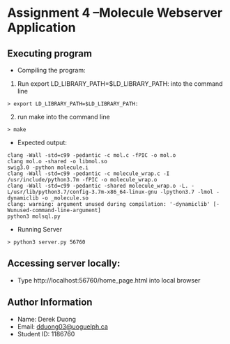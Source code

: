 # Assignment 4 –Molecule Webserver Application

## Executing program
- Compiling the program:
1. Run export LD_LIBRARY_PATH=$LD_LIBRARY_PATH: into the command line
```
> export LD_LIBRARY_PATH=$LD_LIBRARY_PATH:
```
2. run make into the command line
```
> make
```
* Expected output:
```
clang -Wall -std=c99 -pedantic -c mol.c -fPIC -o mol.o
clang mol.o -shared -o libmol.so
swig3.0 -python molecule.i
clang -Wall -std=c99 -pedantic -c molecule_wrap.c -I /usr/include/python3.7m -fPIC -o molecule_wrap.o
clang -Wall -std=c99 -pedantic -shared molecule_wrap.o -L. -L/usr/lib/python3.7/config-3.7m-x86_64-linux-gnu -lpython3.7 -lmol -dynamiclib -o _molecule.so
clang: warning: argument unused during compilation: '-dynamiclib' [-Wunused-command-line-argument]
python3 molsql.py
```
- Running Server
```
> python3 server.py 56760
```

## Accessing server locally:
- Type http://localhost:56760/home_page.html into local browser


## Author Information
- Name: Derek Duong
- Email: dduong03@uoguelph.ca
- Student ID: 1186760

